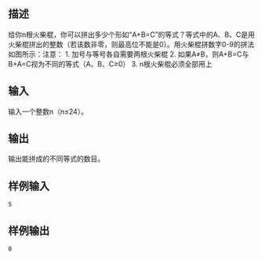 ## 描述


给你n根火柴棍，你可以拼出多少个形如“A+B=C”的等式？等式中的A、B、C是用火柴棍拼出的整数（若该数非零，则最高位不能是0）。用火柴棍拼数字0-9的拼法如图所示：注意： 1. 加号与等号各自需要两根火柴棍 2. 如果A≠B，则A+B=C与B+A=C视为不同的等式（A、B、C≥0） 3. n根火柴棍必须全部用上

## 输入


输入一个整数n（n≤24）。

## 输出


输出能拼成的不同等式的数目。

## 样例输入


```
5
```


## 样例输出


```
0
```


